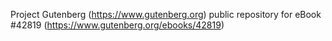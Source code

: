 Project Gutenberg (https://www.gutenberg.org) public repository for eBook #42819 (https://www.gutenberg.org/ebooks/42819)
